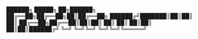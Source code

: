 ██████╗  █████╗ ██╗██████╗ 
██╔══██╗██╔══██╗██║██╔══██╗
██████╔╝███████║██║██║  ██║
██╔══██╗██╔══██║██║██║  ██║
██║  ██║██║  ██║██║██████╔╝
╚═╝  ╚═╝╚═╝  ╚═╝╚═╝╚═════╝
